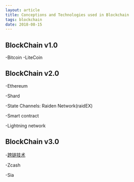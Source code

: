 ```yaml
---
layout: article
title: Conceptions and Technologies used in Blockchain
tags: blockchain
date: 2018-08-15
---
```


## BlockChain v1.0

-Bitcoin
-LiteCoin

## BlockChain v2.0

-Ethereum

-Shard

-State Channels: Raiden Network(raidEX)

-Smart contract

-Lightning network

## BlockChain v3.0

-[跨链技术](https://blog.csdn.net/sxjinmingjie/article/details/77746097)

-Zcash

-Sia

